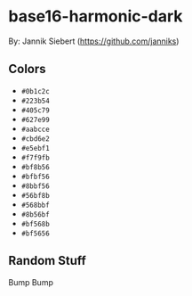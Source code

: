# base16-harmonic-dark

By: Jannik Siebert (https://github.com/janniks)

## Colors

* `#0b1c2c`
* `#223b54`
* `#405c79`
* `#627e99`
* `#aabcce`
* `#cbd6e2`
* `#e5ebf1`
* `#f7f9fb`
* `#bf8b56`
* `#bfbf56`
* `#8bbf56`
* `#56bf8b`
* `#568bbf`
* `#8b56bf`
* `#bf568b`
* `#bf5656`

## Random Stuff

Bump
Bump
